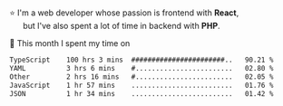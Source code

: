 ⭐ I'm a web developer whose passion is frontend with <b>React</b>,<br/>
&nbsp; &nbsp; &nbsp; but I've also spent a lot of time in backend with <b>PHP</b>.

📅 This month I spent my time on

<!--START_SECTION:waka-->

```txt
TypeScript    100 hrs 3 mins  #######################..   90.21 %
YAML          3 hrs 6 mins    #........................   02.80 %
Other         2 hrs 16 mins   #........................   02.05 %
JavaScript    1 hr 57 mins    .........................   01.76 %
JSON          1 hr 34 mins    .........................   01.42 %
```

<!--END_SECTION:waka-->
